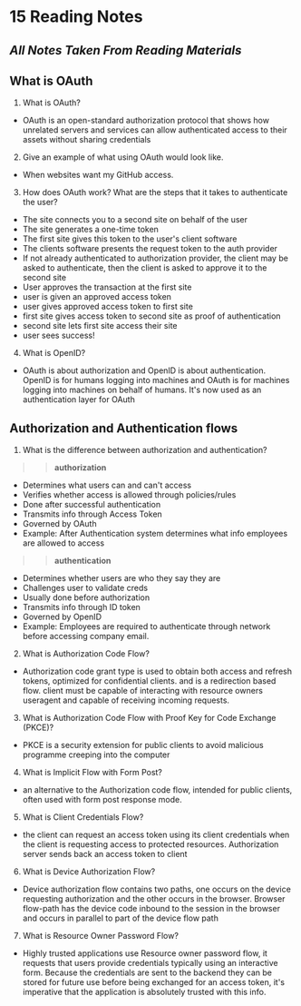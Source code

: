 # 15 Reading Notes

## *All Notes Taken From Reading Materials*

## What is OAuth

1. What is OAuth?
  * OAuth is an open-standard authorization protocol that shows how unrelated servers and services can allow authenticated access to their assets without sharing credentials

2. Give an example of what using OAuth would look like.
  * When websites want my GitHub access. 

3. How does OAuth work? What are the steps that it takes to authenticate the user?
  * The site connects you to a second site on behalf of the user
  * The site generates a one-time token
  * The first site gives this token to the user's client software
  * The clients software presents the request token to the auth provider
  * If not already authenticated to authorization provider, the client may be asked to authenticate, then the client is asked to approve it to the second site
  * User approves the transaction at the first site
  * user is given an approved access token
  * user gives approved access token to first site
  * first site gives access token to second site as proof of authentication
  * second site lets first site access their site
  * user sees success!

4. What is OpenID?
  - OAuth is about authorization and OpenID is about authentication. OpenID is for humans logging into machines and OAuth is for machines logging into machines on behalf of humans. It's now used as an authentication layer for OAuth

## Authorization and Authentication flows

1. What is the difference between authorization and authentication?
>> **authorization**
  * Determines what users can and can't access
  * Verifies whether access is allowed through policies/rules
  * Done after successful authentication
  * Transmits info through Access Token
  * Governed by OAuth
  * Example: After Authentication system determines what info employees are allowed to access

>> **authentication**
  * Determines whether users are who they say they are	
  * Challenges user to validate creds	
  * Usually done before authorization	
  * Transmits info through ID token	
  * Governed by OpenID	
  * Example: Employees are required to authenticate through network before accessing company email.

2. What is Authorization Code Flow?
  * Authorization code grant type is used to obtain both access and refresh tokens, optimized for confidential clients. and is a redirection based flow. client must be capable of interacting with resource owners useragent and capable of receiving incoming requests. 

3. What is Authorization Code Flow with Proof Key for Code Exchange (PKCE)?
  * PKCE is a security extension for public clients to avoid malicious programme creeping into the computer

4. What is Implicit Flow with Form Post?
  * an alternative to the Authorization code flow, intended for public clients, often used with form post response mode.

5. What is Client Credentials Flow?
  * the client can request an access token using its client credentials when the client is requesting access to protected resources. Authorization server sends back an access token to client

6. What is Device Authorization Flow?
  * Device authorization flow contains two paths, one occurs on the device requesting authorization and the other occurs in the browser. Browser flow-path has the device code inbound to the session in the browser and occurs in parallel to part of the device flow path

7. What is Resource Owner Password Flow?
  * Highly trusted applications use Resource owner password flow, it requests that users provide credentials typically using an interactive form. Because the credentials are sent to the backend they can be stored for future use before being exchanged for an access token, it's imperative that the application is absolutely trusted with this info.